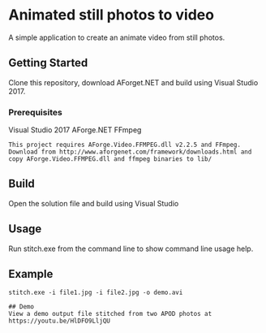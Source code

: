 # Animated still photos to video
A simple application to create an animate video from still photos. 

## Getting Started
Clone this repository, download AForget.NET and build using Visual Studio 2017.

### Prerequisites
Visual Studio 2017
AForge.NET
FFmpeg
```
This project requires AForge.Video.FFMPEG.dll v2.2.5 and FFmpeg. Download from http://www.aforgenet.com/framework/downloads.html and copy AForge.Video.FFMPEG.dll and ffmpeg binaries to lib/
```
## Build
Open the solution file and build using Visual Studio

## Usage
Run stitch.exe from the command line to show command line usage help.

## Example
```
stitch.exe -i file1.jpg -i file2.jpg -o demo.avi

## Demo
View a demo output file stitched from two APOD photos at https://youtu.be/HlDFO9LljQU


